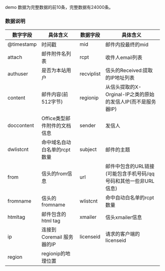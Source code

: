 demo 数据为完整数据的前10条，完整数据有24000条。

### 数据说明

| 数字字段   | 具体含义                     | 数据字段   | 具体含义                                                     |
| ---------- | ---------------------------- | ---------- | ------------------------------------------------------------ |
| @timestamp | 时间戳                       | mid        | 邮件内投最终的mid                                            |
| attach     | 邮件附件名列表               | rcpt       | 收件人email列表                                              |
| authuser   | 是否为本站用户               | recviplist | 信头的Received:提取的IP地址列表                              |
| content    | 邮件内容(前512字节)          | regionip   | 从信头提取的X-Orginal-IP之类的原始的发信人IP(而不是服务器IP) |
| doccontent | Office类型邮件附件的文档信息 | sender     | 发信人                                                       |
| dwlistcnt  | 命中域名自动白名单的rcpt数量 | subject    | 邮件的主题                                                   |
| from       | 信头的from信息               | url        | 邮件中包含的URL链接(可能包含手机号码/qq号码和其他一些非URL信息) |
| fromname   | 信头的fromname               | wlistcnt   | 命中自动白名单的rcpt数量                                     |
| htmltag    | 邮件包含的html tag           | xmailer    | 信头xmailer信息                                              |
| ip         | 连接到Coremail 服务器的IP    | licenseid  | 请求的客户端的licenseid                                      |
| region     | regionip的地理位置           |            |                                                              |
